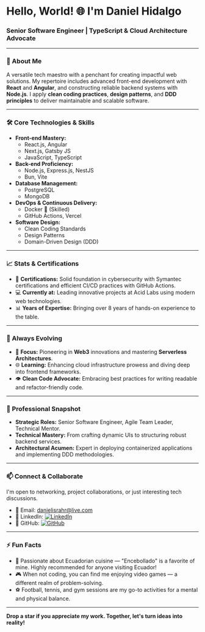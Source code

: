# Hello, World! 🌐 I'm Daniel Hidalgo

### Senior Software Engineer | TypeScript & Cloud Architecture Advocate

---

### 🌟 About Me
A versatile tech maestro with a penchant for creating impactful web solutions. My repertoire includes advanced front-end development with **React** and **Angular**, and constructing reliable backend systems with **Node.js**. I apply **clean coding practices**, **design patterns**, and **DDD principles** to deliver maintainable and scalable software.

---

### 🛠️ Core Technologies & Skills

- **Front-end Mastery:** 
  - React.js, Angular
  - Next.js, Gatsby JS
  - JavaScript, TypeScript
- **Back-end Proficiency:**
  - Node.js, Express.js, NestJS
  - Bun, Vite
- **Database Management:**
  - PostgreSQL
  - MongoDB
- **DevOps & Continuous Delivery:**
  - Docker 🐳 (Skilled)
  - GitHub Actions, Vercel
- **Software Design:**
  - Clean Coding Standards
  - Design Patterns
  - Domain-Driven Design (DDD)

---

### 📈 Stats & Certifications

- 🏅 **Certifications:** Solid foundation in cybersecurity with Symantec certifications and efficient CI/CD practices with GitHub Actions.
- 💻 **Currently at:** Leading innovative projects at Acid Labs using modern web technologies.
- 📊 **Years of Expertise:** Bringing over 8 years of hands-on experience to the table.

---

### 🌱 Always Evolving

- 🎯 **Focus:** Pioneering in **Web3** innovations and mastering **Serverless Architectures**.
- 🌐 **Learning:** Enhancing cloud infrastructure prowess and diving deep into frontend frameworks.
- 👁️ **Clean Code Advocate:** Embracing best practices for writing readable and refactor-friendly code.

---

### 💼 Professional Snapshot

- **Strategic Roles:** Senior Software Engineer, Agile Team Leader, Technical Mentor.
- **Technical Mastery:** From crafting dynamic UIs to structuring robust backend services.
- **Architectural Acumen:** Expert in deploying containerized applications and implementing DDD methodologies.

---

### 📫 Connect & Collaborate

I'm open to networking, project collaborations, or just interesting tech discussions.

- 📧 Email: [danielisrahr@live.com](mailto:danielisrahr@live.com)
- 💼 LinkedIn: [![LinkedIn](https://img.shields.io/badge/LinkedIn-Daniel%20Hidalgo-blue)](https://www.linkedin.com/in/hrdi31/)
- 👾 GitHub: [![GitHub](https://img.shields.io/github/followers/hrdi1023802?style=social)](https://github.com/hrdi1023802)

---

### ⚡ Fun Facts

- 🍔 Passionate about Ecuadorian cuisine — "Encebollado" is a favorite of mine. Highly recommended for anyone visiting Ecuador!
- 🎮 When not coding, you can find me enjoying video games — a different realm of problem-solving.
- ⚽ Football, tennis, and gym sessions are my go-to activities for a mental and physical balance.


---

**Drop a star if you appreciate my work. Together, let's turn ideas into reality!**
